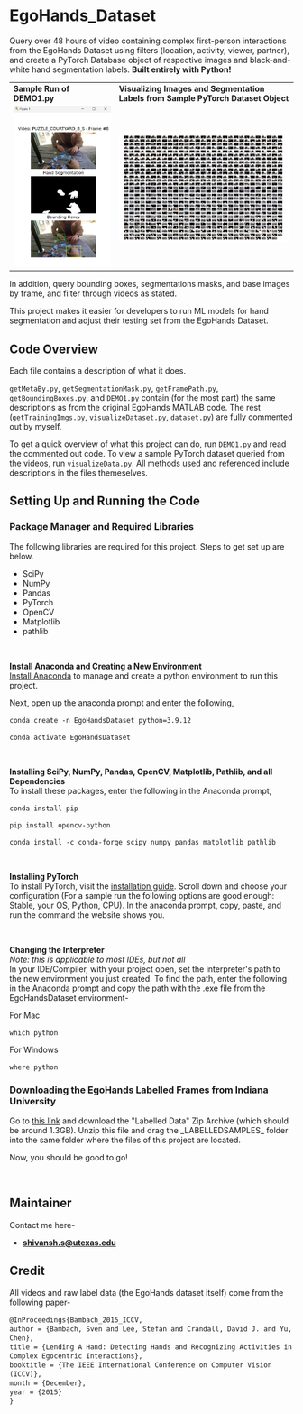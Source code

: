 # EgoHands_Dataset

Query over 48 hours of video containing complex first-person interactions from the EgoHands Dataset using filters (location, activity, viewer, partner), and create a PyTorch Database object of respective images and black-and-white hand segmentation labels. **Built entirely with Python!**

<table>
<tr>
<td> <b>Sample Run of DEMO1.py</b>
<td><b>Visualizing Images and Segmentation Labels from Sample PyTorch Dataset Object</b>
</tr>
<tr>
<td> <img src="DEMO1output.png" alt="Drawing" style="width: 300px;"/> </td>
<td> <img src="SegmentationVisualization.png" alt="Drawing" style="width: 550px;"/> </td>
</tr></table>


In addition, query bounding boxes, segmentations masks, and base images by frame, and filter through videos as stated.

This project makes it easier for developers to run ML models for hand segmentation and adjust their testing set from the EgoHands Dataset.

## Code Overview

Each file contains a description of what it does. 

`getMetaBy.py`, `getSegmentationMask.py`, `getFramePath.py`, `getBoundingBoxes.py`, and `DEMO1.py` contain (for the most part) the same descriptions as from the original EgoHands MATLAB code. The rest (`getTrainingImgs.py`, `visualizeDataset.py`, `dataset.py`) are fully commented out by myself.

To get a quick overview of what this project can do, run `DEMO1.py` and read the commented out code. To view a sample PyTorch dataset queried from the videos, run `visualizeData.py`. All methods used and referenced include descriptions in the files themeselves.

## Setting Up and Running the Code

### Package Manager and Required Libraries
The following libraries are required for this project. Steps to get set up are below.
- SciPy
- NumPy
- Pandas
- PyTorch
- OpenCV
- Matplotlib
- pathlib

<br>

**Install Anaconda and Creating a New Environment**
<br>
[Install Anaconda](https://www.anaconda.com/) to manage and create a python environment to run this project. 

Next, open up the anaconda prompt and enter the following,
```
conda create -n EgoHandsDataset python=3.9.12
````
```
conda activate EgoHandsDataset
```

<br> 

**Installing SciPy, NumPy, Pandas, OpenCV, Matplotlib, Pathlib, and all Dependencies**
<br>
To install these packages, enter the following in the Anaconda prompt, 
```
conda install pip
```
```
pip install opencv-python
```
```
conda install -c conda-forge scipy numpy pandas matplotlib pathlib
````
<br>

**Installing PyTorch**
<br>
To install PyTorch, visit the [installation guide](https://pytorch.org/get-started/locally/). Scroll down and choose your configuration (For a sample run the following options are good enough: Stable, your OS, Python, CPU). In the anaconda prompt, copy, paste, and run the command the website shows you.

<br>

**Changing the Interpreter**
<br>
*Note: this is applicable to most IDEs, but not all*
<br>
In your IDE/Compiler, with your project open, set the interpreter's path to the new environment you just created. To find the path, enter the following in the Anaconda prompt and copy the path with the .exe file from the EgoHandsDataset environment-

For Mac
```
which python
```

For Windows
```
where python
```

### Downloading the EgoHands Labelled Frames from Indiana University
Go to [this link](http://vision.soic.indiana.edu/projects/egohands/) and download the "Labelled Data" Zip Archive (which should be around 1.3GB). Unzip this file and drag the \_LABELLEDSAMPLES\_ folder into the same folder where the files of this project are located.

Now, you should be good to go!

<br>

## Maintainer
Contact me here-
- **shivansh.s@utexas.edu**

## Credit
All videos and raw label data (the EgoHands dataset itself) come from the following paper-
<br>
```
@InProceedings{Bambach_2015_ICCV,
author = {Bambach, Sven and Lee, Stefan and Crandall, David J. and Yu, Chen},
title = {Lending A Hand: Detecting Hands and Recognizing Activities in Complex Egocentric Interactions},
booktitle = {The IEEE International Conference on Computer Vision (ICCV)},
month = {December},
year = {2015}
}
```
